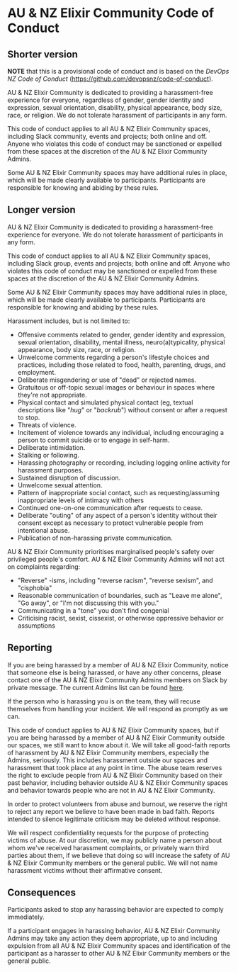 # AU & NZ Elixir Community Code of Conduct

## Shorter version

**NOTE** that this is a provisional code of conduct and is based on the *DevOps NZ Code of Conduct*
(https://github.com/devopsnz/code-of-conduct).

AU & NZ Elixir Community is dedicated to providing a harassment-free experience for everyone, regardless of gender,
gender identity and expression, sexual orientation, disability, physical appearance, body size, race, or religion.
We do not tolerate harassment of participants in any form.

This code of conduct applies to all AU & NZ Elixir Community spaces, including Slack community, events and projects;
both online and off.
Anyone who violates this code of conduct may be sanctioned or expelled from these spaces at the discretion of the
AU & NZ Elixir Community Admins.

Some AU & NZ Elixir Community spaces may have additional rules in place, which will be made clearly available to
participants.
Participants are responsible for knowing and abiding by these rules.

## Longer version

AU & NZ Elixir Community is dedicated to providing a harassment-free experience for everyone.
We do not tolerate harassment of participants in any form.

This code of conduct applies to all AU & NZ Elixir Community spaces, including Slack group, events and projects; both
online and off.
Anyone who violates this code of conduct may be sanctioned or expelled from these spaces at the discretion of the
AU & NZ Elixir Community Admins.

Some AU & NZ Elixir Community spaces may have additional rules in place, which will be made clearly available to
participants.
Participants are responsible for knowing and abiding by these rules.

Harassment includes, but is not limited to:

* Offensive comments related to gender, gender identity and expression, sexual orientation, disability, mental illness,
  neuro(a)typicality, physical appearance, body size, race, or religion.
* Unwelcome comments regarding a person's lifestyle choices and practices, including those related to food, health,
  parenting, drugs, and employment.
* Deliberate misgendering or use of "dead" or rejected names.
* Gratuitous or off-topic sexual images or behaviour in spaces where they're not appropriate.
* Physical contact and simulated physical contact (eg, textual descriptions like "*hug*" or "*backrub*") without consent
  or after a request to stop.
* Threats of violence.
* Incitement of violence towards any individual, including encouraging a person to commit suicide or to engage in
  self-harm.
* Deliberate intimidation.
* Stalking or following.
* Harassing photography or recording, including logging online activity for harassment purposes.
* Sustained disruption of discussion.
* Unwelcome sexual attention.
* Pattern of inappropriate social contact, such as requesting/assuming inappropriate levels of intimacy with others
* Continued one-on-one communication after requests to cease.
* Deliberate "outing" of any aspect of a person's identity without their consent except as necessary to protect
  vulnerable people from intentional abuse.
* Publication of non-harassing private communication.

AU & NZ Elixir Community prioritises marginalised people's safety over privileged people's comfort.
AU & NZ Elixir Community Admins will not act on complaints regarding:

* "Reverse" -isms, including "reverse racism", "reverse sexism", and "cisphobia"
* Reasonable communication of boundaries, such as "Leave me alone", "Go away", or "I'm not discussing this with you."
* Communicating in a "tone" you don't find congenial
* Criticising racist, sexist, cissexist, or otherwise oppressive behavior or assumptions

## Reporting

If you are being harassed by a member of AU & NZ Elixir Community, notice that someone else is being harassed, or have
any other concerns, please contact one of the AU & NZ Elixir Community Admins members on Slack by private message.
The current Admins list can be found [here](./admins.md).

If the person who is harassing you is on the team, they will recuse themselves from handling your incident.
We will respond as promptly as we can.

This code of conduct applies to AU & NZ Elixir Community spaces, but if you are being harassed by a member of
AU & NZ Elixir Community outside our spaces, we still want to know about it.
We will take all good-faith reports of harassment by AU & NZ Elixir Community members, especially the Admins, seriously.
This includes harassment outside our spaces and harassment that took place at any point in time.
The abuse team reserves the right to exclude people from AU & NZ Elixir Community based on their past behavior,
including behavior outside AU & NZ Elixir Community spaces
and behavior towards people who are not in AU & NZ Elixir Community.

In order to protect volunteers from abuse and burnout, we reserve the right to reject any report we believe to have been
made in bad faith.
Reports intended to silence legitimate criticism may be deleted without response.

We will respect confidentiality requests for the purpose of protecting victims of abuse.
At our discretion, we may publicly name a person about whom we've received harassment complaints, or privately warn
third parties about them, if we believe that doing so will increase the safety of AU & NZ Elixir Community members or
the general public.
We will not name harassment victims without their affirmative consent.

## Consequences

Participants asked to stop any harassing behavior are expected to comply immediately.

If a participant engages in harassing behavior, AU & NZ Elixir Community Admins may take any action they deem
appropriate, up to and including expulsion from all AU & NZ Elixir Community spaces and identification of the
participant as a harasser to other AU & NZ Elixir Community members or the general public.
